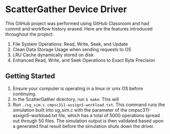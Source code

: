 # ScatterGather Device Driver

This GitHub project was performed using GitHub Classroom and had commit and workflow history erased. Here are the features introduced throughout the project:
1. File System Operations: Read, Write, Seek, and Update
2. Clean Data Storage Usage when sending requests to OS
3. LRU Cache dynamically stored on disk
4. Enhanced Read, Write, and Seek Operations to Exact Byte Precision

## Getting Started

1. Ensure your computer is operating in a linux or unix OS before continuing.
2. In the ScatterGather directory, run ```$ make```. This will
3. Run ```./sg_sim.c cmpsc311-assign5-workload.txt```. This command runs the simulation built into sg_sim.c with the parameter of the cmpsc311-assign5-workload.txt file, which has a total of 5000 operations spread out through 50 files. The simulation output is then validated based upon a generated final result before the simulation shuts down the driver.
